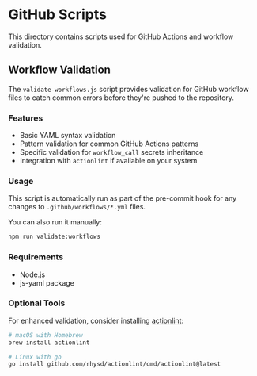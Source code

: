 # GitHub Scripts

This directory contains scripts used for GitHub Actions and workflow validation.

## Workflow Validation

The `validate-workflows.js` script provides validation for GitHub workflow files to catch common errors before they're pushed to the repository.

### Features

- Basic YAML syntax validation
- Pattern validation for common GitHub Actions patterns
- Specific validation for `workflow_call` secrets inheritance
- Integration with `actionlint` if available on your system

### Usage

This script is automatically run as part of the pre-commit hook for any changes to `.github/workflows/*.yml` files.

You can also run it manually:

```bash
npm run validate:workflows
```

### Requirements

- Node.js
- js-yaml package

### Optional Tools

For enhanced validation, consider installing [actionlint](https://github.com/rhysd/actionlint):

```bash
# macOS with Homebrew
brew install actionlint

# Linux with go
go install github.com/rhysd/actionlint/cmd/actionlint@latest
```
